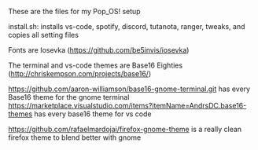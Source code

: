These are the files for my Pop_OS! setup

install.sh: installs vs-code, spotify, discord, tutanota, ranger, tweaks, and copies all setting files

Fonts are Iosevka (https://github.com/be5invis/iosevka)

The terminal and vs-code themes are Base16 Eighties (http://chriskempson.com/projects/base16/)

https://github.com/aaron-williamson/base16-gnome-terminal.git has every Base16 theme for the gnome terminal
https://marketplace.visualstudio.com/items?itemName=AndrsDC.base16-themes has every base16 theme for vs code

https://github.com/rafaelmardojai/firefox-gnome-theme is a really clean firefox theme to blend better with gnome